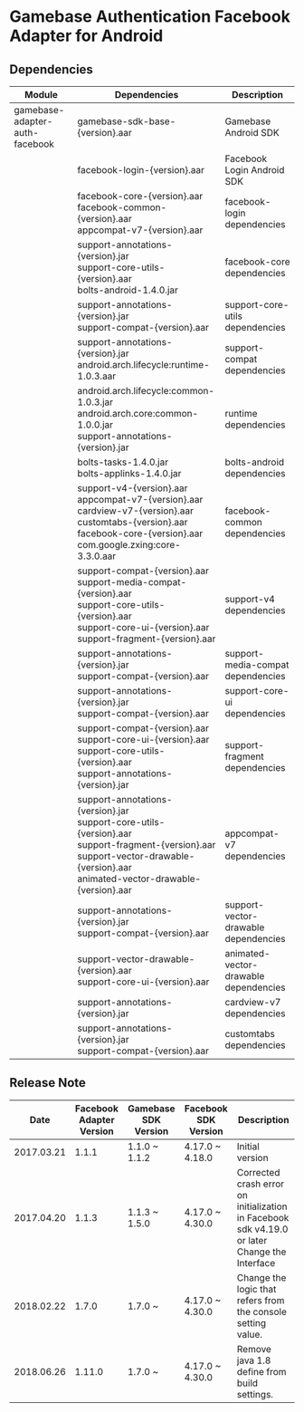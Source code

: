 # Gamebase Authentication Facebook Adapter for Android

## Dependencies

| Module | Dependencies | Description |
| ------- | ------------ | ----------- |
| gamebase-adapter-auth-facebook | gamebase-sdk-base-{version}.aar | Gamebase Android SDK |
| | facebook-login-{version}.aar | Facebook Login Android SDK |
| | facebook-core-{version}.aar<br>facebook-common-{version}.aar<br>appcompat-v7-{version}.aar | facebook-login dependencies |
| | support-annotations-{version}.jar<br>support-core-utils-{version}.aar<br>bolts-android-1.4.0.jar | facebook-core dependencies |
| | support-annotations-{version}.jar<br>support-compat-{version}.aar | support-core-utils dependencies |
| | support-annotations-{version}.jar<br>android.arch.lifecycle:runtime-1.0.3.aar | support-compat dependencies |
| | android.arch.lifecycle:common-1.0.3.jar<br>android.arch.core:common-1.0.0.jar<br>support-annotations-{version}.jar | runtime dependencies |
| | bolts-tasks-1.4.0.jar<br>bolts-applinks-1.4.0.jar | bolts-android dependencies |
| | support-v4-{version}.aar<br>appcompat-v7-{version}.aar<br>cardview-v7-{version}.aar<br>customtabs-{version}.aar<br>facebook-core-{version}.aar<br>com.google.zxing:core-3.3.0.aar | facebook-common dependencies |
| | support-compat-{version}.aar<br>support-media-compat-{version}.aar<br>support-core-utils-{version}.aar<br>support-core-ui-{version}.aar<br>support-fragment-{version}.aar | support-v4 dependencies |
| | support-annotations-{version}.jar<br>support-compat-{version}.aar | support-media-compat dependencies |
| | support-annotations-{version}.jar<br>support-compat-{version}.aar | support-core-ui dependencies |
| | support-compat-{version}.aar<br>support-core-ui-{version}.aar<br>support-core-utils-{version}.aar<br>support-annotations-{version}.jar | support-fragment dependencies |
| | support-annotations-{version}.jar<br>support-core-utils-{version}.aar<br>support-fragment-{version}.aar<br>support-vector-drawable-{version}.aar<br>animated-vector-drawable-{version}.aar | appcompat-v7 dependencies |
| | support-annotations-{version}.jar<br>support-compat-{version}.aar | support-vector-drawable dependencies |
| | support-vector-drawable-{version}.aar<br>support-core-ui-{version}.aar | animated-vector-drawable dependencies |
| | support-annotations-{version}.jar | cardview-v7 dependencies |
| | support-annotations-{version}.jar<br>support-compat-{version}.aar | customtabs dependencies |

## Release Note

| Date | Facebook Adapter Version | Gamebase SDK Version | Facebook SDK Version | Description |
| --- | --- | --- | --- | --- |
| 2017.03.21 | 1.1.1 | 1.1.0 ~ 1.1.2 | 4.17.0 ~ 4.18.0 | Initial version |
| 2017.04.20 | 1.1.3 | 1.1.3 ~ 1.5.0 | 4.17.0 ~ 4.30.0 | Corrected crash error on initialization in Facebook sdk v4.19.0 or later<br>Change the Interface |
| 2018.02.22 | 1.7.0 | 1.7.0 ~ | 4.17.0 ~ 4.30.0 | Change the logic that refers from the console setting value. |
| 2018.06.26 | 1.11.0 | 1.7.0 ~ | 4.17.0 ~ 4.30.0 | Remove java 1.8 define from build settings. |


